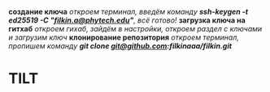 **создание ключа**
*откроем терминал, введём команду **ssh-keygen -t ed25519 -C "filkin.a@phytech.edu"**, всё готово!*
**загрузка ключа на гитхаб**
*откроем гихаб, зайдём в настройки, откроем раздел с ключами и загрузим ключ*
**клонирование репозитория**
*откроем терминал, пропишем команду **git clone git@github.com:filkinaaa/filkin.git***
# TILT
